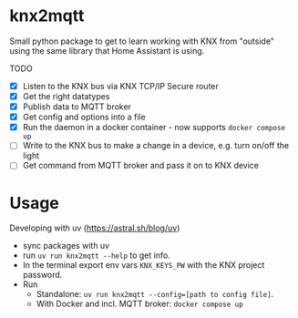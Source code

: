 # knx2mqtt
Small python package to get to learn working with KNX from "outside" using the same library that Home Assistant is using.

TODO
- [x] Listen to the KNX bus via KNX TCP/IP Secure router
- [x] Get the right datatypes
- [x] Publish data to MQTT broker
- [x] Get config and options into a file
- [x] Run the daemon in a docker container - now supports `docker compose up`
- [ ] Write to the KNX bus to make a change in a device, e.g. turn on/off the light
- [ ] Get command from MQTT broker and pass it on to KNX device

# Usage
Developing with uv (https://astral.sh/blog/uv)
- sync packages with uv
- run `uv run knx2mqtt --help` to get info.
- In the terminal export env vars `KNX_KEYS_PW` with the KNX project password.
- Run
  - Standalone: `uv run knx2mqtt --config=[path to config file]`.
  - With Docker and incl. MQTT broker: `docker compose up`